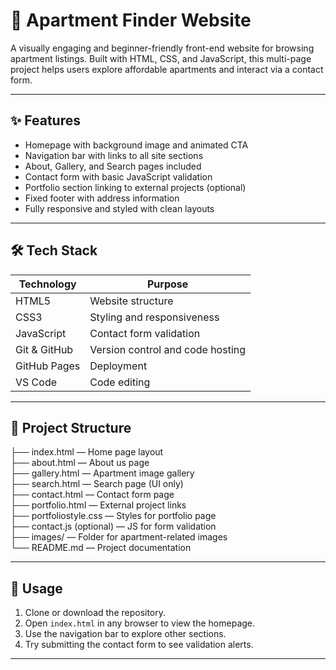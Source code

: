 # 🏢 Apartment Finder Website

A visually engaging and beginner-friendly front-end website for browsing apartment listings. Built with HTML, CSS, and JavaScript, this multi-page project helps users explore affordable apartments and interact via a contact form.

---

## ✨ Features

- Homepage with background image and animated CTA
- Navigation bar with links to all site sections
- About, Gallery, and Search pages included
- Contact form with basic JavaScript validation
- Portfolio section linking to external projects (optional)
- Fixed footer with address information
- Fully responsive and styled with clean layouts

---

## 🛠️ Tech Stack

| Technology   | Purpose                                |
|--------------|----------------------------------------|
| HTML5        | Website structure                      |
| CSS3         | Styling and responsiveness             |
| JavaScript   | Contact form validation                |
| Git & GitHub | Version control and code hosting       |
| GitHub Pages | Deployment                             |
| VS Code      | Code editing                           |

---

## 📂 Project Structure

├── index.html — Home page layout  
├── about.html — About us page  
├── gallery.html — Apartment image gallery  
├── search.html — Search page (UI only)  
├── contact.html — Contact form page  
├── portfolio.html — External project links  
├── portfoliostyle.css — Styles for portfolio page  
├── contact.js (optional) — JS for form validation  
├── images/ — Folder for apartment-related images  
└── README.md — Project documentation  

---

## 📝 Usage

1. Clone or download the repository.
2. Open `index.html` in any browser to view the homepage.
3. Use the navigation bar to explore other sections.
4. Try submitting the contact form to see validation alerts.

---


